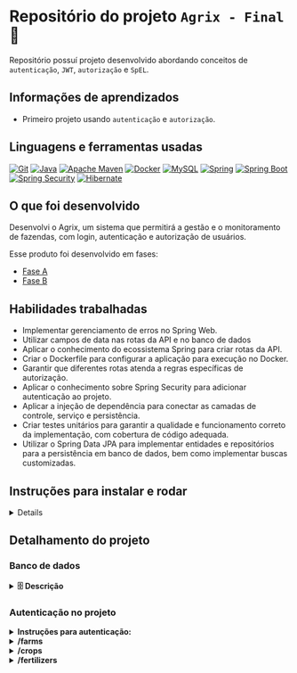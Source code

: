 # Repositório do projeto `Agrix - Final` 🚜

Repositório possuí projeto desenvolvido abordando conceitos
de `autenticação`, `JWT`, `autorização` e `SpEL`.

## Informações de aprendizados

- Primeiro projeto usando `autenticação` e `autorização`.

## Linguagens e ferramentas usadas

[![Git][Git-logo]][Git-url]
[![Java][Java-logo]][Java-url]
[![Apache Maven][Apache Maven-logo]][Apache Maven-url]
[![Docker][Docker-logo]][Docker-url]
[![MySQL][MySQL-logo]][MySQL-url]
[![Spring][Spring-logo]][Spring-url]
[![Spring Boot][Spring boot-logo]][Spring boot-url]
[![Spring Security][Spring Security-logo]][Spring Security-url]
[![Hibernate][Hibernate-logo]][Hibernate-url]

## O que foi desenvolvido

Desenvolvi o Agrix, um sistema que permitirá a gestão e o monitoramento de fazendas, com login, autenticação e autorização de usuários.

Esse produto foi desenvolvido em fases:
- [Fase A](https://github.com/ludson96/agrix-fase-a)
- [Fase B](https://github.com/ludson96/agrix-fase-b)



## Habilidades trabalhadas
- Implementar gerenciamento de erros no Spring Web.
- Utilizar campos de data nas rotas da API e no banco de dados
- Aplicar o conhecimento do ecossistema Spring para criar rotas da API.
- Criar o Dockerfile para configurar a aplicação para execução no Docker.
- Garantir que diferentes rotas atenda a regras específicas de autorização.
- Aplicar o conhecimento sobre Spring Security para adicionar autenticação ao projeto.
- Aplicar a injeção de dependência para conectar as camadas de controle, serviço e persistência.
- Criar testes unitários para garantir a qualidade e funcionamento correto da implementação, com cobertura de código adequada.
- Utilizar o Spring Data JPA para implementar entidades e repositórios para a persistência em banco de dados, bem como implementar buscas customizadas.

## Instruções para instalar e rodar

<details>

1. Clone o repositório (recomendado usar em SSH) e entre na pasta:

    ```bash
    git clone git@github.com:ludson96/agrix.git
    cd agrix
    ```

1. Instale as dependências:

    ```bash
    mvn install
    ```

1. Caso não tenha jdk ou maven instalados, basta executar o `Docker` com o comando abaixo:

   ```bash
   #Comando para gerar imagem.
   docker build . -t multi-stage-image
   
   #Comando para executar o container usando a imagem gerada anteriormente. Irá executar o servidor Spring automaticamente e podendo ignorar o passo abaixo.
   docker run -p 8080:8080 --name multi-stage-container multi-stage-image
   ```
1. Para executar o servidor spring:

    ```bash
   mvn clean package
   java -jar target/agrix-1.0-SNAPSHOT.jar
    ```

</details>

## Detalhamento do projeto

### Banco de dados

<details>
<summary><strong>🗄️ Descrição </strong></summary><br>

![Modelo de tabelas](images/agrix-tabelas-fase-b.png)

Nesse modelo, temos as seguintes tabelas:
- `farm`: representa uma fazenda
- `crop`: representa uma plantação, e está em relacionamento `n:1` ("muitos para um") com a tabela `farm`
- `fertilizer`: representa um fertilizante, e está em um relacionamento `n:n` ("muitos para muitos") com a tabela `crop`. Esse relacionamento é realizado através da tabela `crop_fertilizer`.

</details>

### Autenticação no projeto

<details>
  <summary><strong>Instruções para autenticação:</strong></summary><br />

### 1. `Endpoints de acesso público`:
- POST `/persons` (cadastra novas pessoas, instruções abaixo)
- POST `/auth/login` (realiza o login)

### 2. `POST /auth/login`:

<details>
  <summary>Realiza o login</summary><br />

Funciona da seguinte forma:

- `/auth/login` (`POST`)
    - deve receber via corpo do POST `username` e `password` da requisição.
        - Exemplo de requisição:
            ```json
            {
              "username": "zerocool",
              "password": "senhasecreta"
            }
            ```
    - em caso de sucesso:
    - caso os dados estejam corretos, retorna um campo `token` contendo um JWT gerado
      - Exemplo de resposta:

        ```json
        {
          "token": "eyJhbGciOiJIUzI1NiIsInR5cCI6IkpXVCJ9.eyJpc3MiOiJhZ3JpeCIsInN1YiI6Im1ycm9ib3QiLCJleHAiOjE2ODk5ODY2NTN9.lyha4rMcMhFd_ij-farGCXuJy-1Tun1IpJd5Ot6z_5w"
        }
        ```
    - caso os dados estejam incorretos, retorna status 403 

</details>

---

</details>



<details>

  <summary><strong>/farms</strong></summary>

### 1. `POST /farms`

<details>
  <summary>Cria uma nova fazenda</summary><br />

Funciona da seguinte forma:

- `/farms` (`POST`)
    - deve receber via corpo do POST os dados de uma fazenda.
        - Exemplo de requisição:
           ```json
           {
             "name": "Fazendinha",
             "size": 5
           }
           ```
    - em caso de sucesso:
        - retornar o status HTTP 201 (CREATED)
        - retornar os dados da fazenda criada. O `id` da fazenda esta incluso na resposta.
            - Exemplo de resposta:

          ```json
          {
            "id": 1,
            "name": "Fazendinha",
            "size": 5
          }
          ```

</details>

### 2. `GET /farms`

<details>
  <summary>Retorna todas as fazendas cadastradas </summary><br />

Funciona da seguinte forma:

- `/farms` (`GET`)
    - retorna uma lista de todas as fazendas. O `id` da fazenda esta
      incluso na resposta.
        - Exemplo de resposta:

           ```json
           [
             {
               "id": 1,
               "name": "Fazendinha",
               "size": 5.0
             },
             {
               "id": 2,
               "name": "Fazenda do Júlio",
               "size": 2.5
             }
           ]
           ```

</details>

### 3. `GET /farms/{id}`

<details>
  <summary>Retorna informações de uma fazenda especifica</summary><br />

Funciona da seguinte forma:

- `/farms/{id}` (`GET`):
    - recebe um `id` pelo caminho da rota e retorna a fazenda com esse `id`. O `id` da
      fazenda esta incluso na resposta.
        - Exemplo de resposta para a rota `/farms/3` (supondo que exista uma fazenda com `id = 3`):

           ```json
           {
             "id": 3,
             "name": "My Cabbages!",
             "size": 3.49
           }
           ```
    - caso não exista uma fazenda com esse `id`, a rota retorna o status HTTP 404 com a
      mensagem `Fazenda não encontrada!` no corpo da resposta.

</details>

### 4. `POST /farms/{farmId}/crops`

<details>
  <summary>Cria uma nova plantação</summary><br />

Funciona da seguinte forma:

- `/farms/{farmId}/crops` (`POST`)
    - recebe o `id` da fazenda pelo caminho da rota (representado aqui por `farmId` apenas para diferenciar da plantação)
        - recebe via corpo do POST os dados da plantação e salva a nova plantação a partir dos dados recebidos, associada à fazenda com o ID
            - Exemplo de requisição na rota `/farms/1/crops` (supondo que exista uma fazenda com `id = 1`):

              ```json
              {
                "name": "Couve-flor",
                "plantedArea": 5.43,
                "plantedDate": "2022-12-05",
                "harvestDate": "2023-06-08"
              }
              ```
    - em caso de sucesso:
        - retorna o status HTTP 201 (CREATED)
        - retorna os dados da plantação criada. A resposta inclui o `id` da plantação e
          o `id` da fazenda.
            - caso não exista uma fazenda com o `id` passado, retorna o status HTTP 404 com a
              mensagem `Fazenda não encontrada!` no corpo da resposta.
            - Exemplo de resposta:

                ```json
                {
                  "id": 1,
                  "name": "Couve-flor",
                  "plantedArea": 5.43,
                  "plantedDate": "2022-12-05",
                  "harvestDate": "2023-06-08",
                  "farmId": 1
                }
                ```

</details>

### 5. `GET /farms/{farmId}/crops`

<details>
  <summary>Lista as plantações de uma fazenda específica</summary><br />

Funciona da seguinte forma:
- `/farms/{farmId}/crops` (`GET`):
    - recebe o `id` de uma fazenda pelo caminho
    - retorna uma lista com todas as plantações associadas à fazenda
        - Exemplo de resposta para a rota `/farms/1/crops` (supondo que exista uma fazenda com `id = 1`):

        ```json
        [
          {
            "id": 1,
            "name": "Couve-flor",
            "plantedArea": 5.43,
            "plantedDate": "2022-12-05",
            "harvestDate": "2023-06-08",
            "farmId": 1
          },
          {
            "id": 2,
            "name": "Alface",
            "plantedArea": 21.3,
            "plantedDate": "2022-02-15",
            "harvestDate": "2023-02-20",
            "farmId": 1
          }
        ]
        ```
    - caso não exista uma fazenda com esse `id`, retorna o status HTTP 404 com a
      mensagem `Fazenda não encontrada!` no corpo da resposta.

</details>

---
</details>

<details>

  <summary><strong>/crops</strong></summary>

### 1. `GET /crops`

<details>
  <summary>Lista todas as plantações cadastradas</summary><br />

Funciona da seguinte forma:
- `/crops` (`GET`)
    - retorna uma lista de todas as plantações cadastradas. A resposta inclui o `id` de
      cada plantação e o `id` da fazenda associada.
        - Exemplo de resposta:

            ```json
            [
              {
                "id": 1,
                "name": "Couve-flor",
                "plantedArea": 5.43,
                "plantedDate": "2022-02-15",
                "harvestDate": "2023-02-20",
                "farmId": 1
              },
              {
                "id": 2,
                "name": "Alface",
                "plantedArea": 21.3,
                "plantedDate": "2022-02-15",
                "harvestDate": "2023-02-20",
                "farmId": 1
              },
              {
                "id": 3,
                "name": "Tomate",
                "plantedArea": 1.9,
                "plantedDate": "2023-05-22",
                "harvestDate": "2024-01-10",
                "farmId": 2
              }
            ]
            ```

</details>

### 2. `GET /crops/{id}`

<details>
  <summary>Retorna as informações de plantações de uma fazenda especifica</summary><br />

Funciona da seguinte forma:
- `/crops/{id}` (`GET`):
    - recebe o `id` de uma plantação pelo caminho da rota
    - caso exista a plantação com o `id` recebido, retorna os dados da plantação. A resposta
      inclui o `id` de cada plantação e o `id` da fazenda associada.
        - Exemplo de resposta para a rota `/crops/3` (supondo que exista uma plantação com `id = 3`:

        ```json
        {
          "id": 3,
          "name": "Tomate",
          "plantedArea": 1.9,
          "plantedDate": "2023-05-22",
          "harvestDate": "2024-01-10",
          "farmId": 2
        }
        ```

    - caso não exista uma plantação com o `id` passado, retorna o status HTTP 404 com a
      mensagem `Plantação não encontrada!` no corpo da resposta.

</details>

### 3. `GET /crops/search`

<details>
  <summary>Busca plantações a partir da data de colheita</summary><br />

Funciona da seguinte forma:
- `/crops/search` (`GET`)
    - recebe dois parâmetros por query string para busca:
        - `start`: data de início
        - `end`: data de fim
    - retorna uma lista com as plantações nas quais o campo `harvestDate` esteja entre as data de início e de fim.
        - a comparação das datas são inclusiva (ou seja, deve incluir datas que sejam iguais à de início ou à de fim)
    - a resposta inclui o `id` de cada plantação e o `id` da fazenda associada, mas inclui os dados da fazenda.
        - Exemplo de resposta para a rota `/crops/search?start=2023-01-07&end=2024-01-10`:

          ```json
          [
            {
              "id": 1,
              "name": "Couve-flor",
              "plantedArea": 5.43,
              "plantedDate": "2022-02-15",
              "harvestDate": "2023-02-20",
              "farmId": 1
            },
            {
              "id": 3,
              "name": "Tomate",
              "plantedArea": 1.9,
              "plantedDate": "2023-05-22",
              "harvestDate": "2024-01-10",
              "farmId": 2
            }
          ]
          ```

</details>

### 4. `POST /crops/{cropId}/fertilizers/{fertilizerId}`

<details>
  <summary>Associa uma plantação a um fertilizante</summary><br />

A rota a ser criada é:
- `/crops/{cropId}/fertilizers/{fertilizerId}` (`POST`)
    - recebe tanto o `id` da plantação quanto o `id` do fertilizante pelo caminho da rota
    - o corpo da requisição será vazio
    - faz a associação entre o fertilizante e a plantação
    - em caso de sucesso, retorna o status HTTP 201 (CREATED) com a mensagem `Fertilizante e plantação associados com sucesso!` no corpo da resposta
    - caso não exista uma plantação com o `id` recebido, a rota retorna o status HTTP 404 com a mensagem `Plantação não encontrada!` no corpo da resposta.
    - caso não exista um fertilizante com o `id` recebido, a rota retorna o status HTTP 404 com a mensagem `Fertilizante não encontrado!` no corpo da resposta.
        - Exemplo de resposta para a rota `/crops/1/fertilizers/2` (supondo que exista uma plantação com `id = 1` e um fertilizante com `id = 2`):

          ```text
          Fertilizante e plantação associados com sucesso!
          ```

</details>

### 5. `GET /crops/{cropId}/fertilizers`

<details>
  <summary>Lista os fertilizante associados a uma plantação</summary><br />

A rota a ser criada é:
- `/crops/{cropId}/fertilizers` (`GET`):
    - recebe o `id` de uma plantação pelo caminho
    - retorna uma lista com todas os fertilizantes associados à plantação
    - caso não exista uma plantação com o `id` recebido, a rota retorna o status HTTP 404 com a mensagem `Plantação não encontrada!` no corpo da resposta.
        - Exemplo de resposta para a rota `/crops/2/fertilizers` (supondo que exista uma plantação com `id = 2`):

          ```json
          [
            {
              "id": 2,
              "name": "Húmus",
              "brand": "Feito pelas minhocas",
              "composition": "Muitos nutrientes"
            },
            {
              "id": 3,
              "name": "Adubo",
              "brand": "Feito pelas vaquinhas",
              "composition": "Esterco"
            }
          ]
          ```

</details>

---

</details>

<details>
  <summary><strong>/fertilizers</strong></summary>

### 1. `POST /fertilizers`

<details>
  <summary>Cria um novo fertilizante</summary><br />

A rota a ser criada é:
- `/fertilizers` (`POST`)
    - recebe via corpo do POST os dados de um fertilizante
    - salva um novo fertilizante a partir dos dados recebidos
        - em caso de sucesso:
            - retorna o status HTTP 201 (CREATED)
            - retorna os dados do fertilizante criado, incluindo seu `id`
            - Exemplo de requisição:

                ```json
                {
                "name": "Compostagem",
                "brand": "Feita em casa",
                "composition": "Restos de alimentos"
                }
                ```

            - Exemplo de resposta:

              ```json
              {
                "id": 1,
                "name": "Compostagem",
                "brand": "Feita em casa",
                "composition": "Restos de alimentos"
              }
              ```

</details>

### 2. `GET /fertilizers`

<details>
  <summary>Lista todos os fertilizantes cadastrados</summary><br />

A rota a ser criada é:
- `/fertilizers` (`GET`):
    - retorna uma lista de todos os fertilizantes cadastrados, incluindo o `id` de cada.
    - Exemplo de resposta:

        ```json
        [
          {
            "id": 1,
            "name": "Compostagem",
            "brand": "Feita em casa",
            "composition": "Restos de alimentos"
          },
          {
            "id": 2,
            "name": "Húmus",
            "brand": "Feito pelas minhocas",
            "composition": "Muitos nutrientes"
          },
          {
            "id": 3,
            "name": "Adubo",
            "brand": "Feito pelas vaquinhas",
            "composition": "Esterco"
          }
        ]
        ```
</details>

### 3. `GET /fertilizers/{id}`

<details>
  <summary>Retorna informações de um fertilizante</summary><br />

A rota a ser criada é:
- `/fertilizers/{fertilizerId}` (`GET`):
    - recebe o `id` de um fertilizante pelo caminho da rota
    - caso exista o fertilizante com o `id` recebido, retorna seus dados, incluindo seu `id`
    - caso não exista um fertilizante com o `id` passado, a rota retorna o status HTTP 404 com a
      mensagem `Fertilizante não encontrado!` no corpo da resposta.
    - Exemplo de resposta da rota `/fertilizers/3` (supondo que exista um fertilizante com `id = 3`):

        ```json
        {
          "id": 3,
          "name": "Adubo",
          "brand": "Feito pelas vaquinhas",
          "composition": "Esterco"
        }
        ```

</details>

</details>

[Git-logo]: https://img.shields.io/badge/git-%23F05033.svg?style=for-the-badge&logo=git&logoColor=white
[Git-url]: https://git-scm.com

[Java-logo]: https://img.shields.io/badge/java-%23ED8B00.svg?style=for-the-badge&logo=openjdk&logoColor=white
[Java-url]: https://www.java.com/pt-BR/

[Apache Maven-logo]: https://img.shields.io/badge/Apache%20Maven-C71A36?style=for-the-badge&logo=Apache%20Maven&logoColor=white
[Apache Maven-url]: https://maven.apache.org/

[Docker-logo]: https://img.shields.io/badge/docker-%230db7ed.svg?style=for-the-badge&logo=docker&logoColor=white
[Docker-url]: https://www.docker.com

[Spring-logo]: https://img.shields.io/badge/Spring-6DB33F.svg?style=for-the-badge&logo=Spring&logoColor=white
[Spring-url]: https://spring.io/

[Spring boot-logo]:https://img.shields.io/badge/Spring%20Boot-6DB33F.svg?style=for-the-badge&logo=Spring-Boot&logoColor=white
[Spring boot-url]: https://spring.io/projects/spring-boot

[Spring Security-logo]: https://img.shields.io/badge/Spring%20Security-6DB33F.svg?style=for-the-badge&logo=Spring-Security&logoColor=white
[Spring Security-url]: https://spring.io/projects/spring-security

[Hibernate-logo]: https://img.shields.io/badge/Hibernate-59666C?style=for-the-badge&logo=Hibernate&logoColor=white
[Hibernate-url]: https://hibernate.org/

[MySQL-logo]: https://img.shields.io/badge/mysql-%2300f.svg?style=for-the-badge&logo=mysql&logoColor=white
[MySQL-url]: https://www.mysql.com